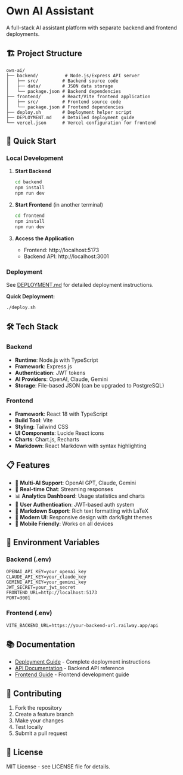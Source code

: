 # Own AI Assistant

A full-stack AI assistant platform with separate backend and frontend deployments.

## 🏗️ Project Structure

```
own-ai/
├── backend/          # Node.js/Express API server
│   ├── src/         # Backend source code
│   ├── data/        # JSON data storage
│   └── package.json # Backend dependencies
├── frontend/        # React/Vite frontend application
│   ├── src/         # Frontend source code
│   └── package.json # Frontend dependencies
├── deploy.sh        # Deployment helper script
├── DEPLOYMENT.md    # Detailed deployment guide
└── vercel.json      # Vercel configuration for frontend
```

## 🚀 Quick Start

### Local Development

1. **Start Backend**
   ```bash
   cd backend
   npm install
   npm run dev
   ```

2. **Start Frontend** (in another terminal)
   ```bash
   cd frontend
   npm install
   npm run dev
   ```

3. **Access the Application**
   - Frontend: http://localhost:5173
   - Backend API: http://localhost:3001

### Deployment

See [DEPLOYMENT.md](./DEPLOYMENT.md) for detailed deployment instructions.

**Quick Deployment:**
```bash
./deploy.sh
```

## 🛠️ Tech Stack

### Backend
- **Runtime**: Node.js with TypeScript
- **Framework**: Express.js
- **Authentication**: JWT tokens
- **AI Providers**: OpenAI, Claude, Gemini
- **Storage**: File-based JSON (can be upgraded to PostgreSQL)

### Frontend
- **Framework**: React 18 with TypeScript
- **Build Tool**: Vite
- **Styling**: Tailwind CSS
- **UI Components**: Lucide React icons
- **Charts**: Chart.js, Recharts
- **Markdown**: React Markdown with syntax highlighting

## 📋 Features

- 🤖 **Multi-AI Support**: OpenAI GPT, Claude, Gemini
- 💬 **Real-time Chat**: Streaming responses
- 📊 **Analytics Dashboard**: Usage statistics and charts
- 🔐 **User Authentication**: JWT-based auth system
- 📝 **Markdown Support**: Rich text formatting with LaTeX
- 🎨 **Modern UI**: Responsive design with dark/light themes
- 📱 **Mobile Friendly**: Works on all devices

## 🔧 Environment Variables

### Backend (.env)
```
OPENAI_API_KEY=your_openai_key
CLAUDE_API_KEY=your_claude_key
GEMINI_API_KEY=your_gemini_key
JWT_SECRET=your_jwt_secret
FRONTEND_URL=http://localhost:5173
PORT=3001
```

### Frontend (.env)
```
VITE_BACKEND_URL=https://your-backend-url.railway.app/api
```

## 📚 Documentation

- [Deployment Guide](./DEPLOYMENT.md) - Complete deployment instructions
- [API Documentation](./backend/README.md) - Backend API reference
- [Frontend Guide](./frontend/README.md) - Frontend development guide

## 🤝 Contributing

1. Fork the repository
2. Create a feature branch
3. Make your changes
4. Test locally
5. Submit a pull request

## 📄 License

MIT License - see LICENSE file for details.
